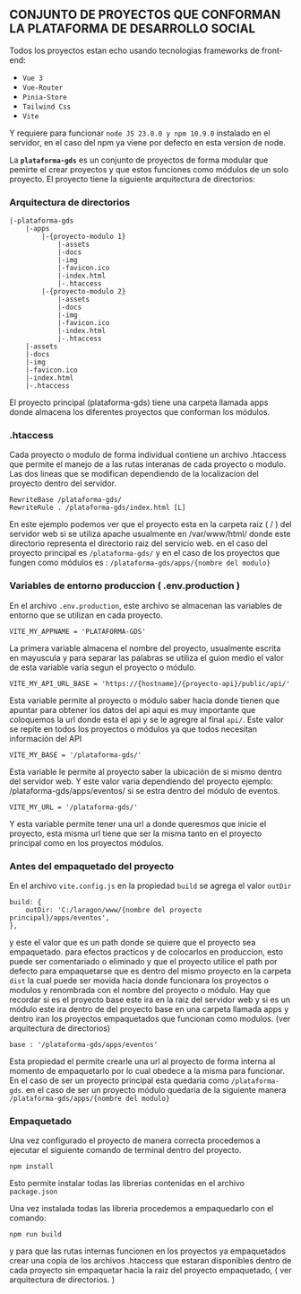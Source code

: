 ## CONJUNTO DE PROYECTOS QUE CONFORMAN LA PLATAFORMA DE DESARROLLO SOCIAL

Todos los proyectos estan echo usando tecnologias frameworks de front-end:

- `Vue 3`
- `Vue-Router`
- `Pinia-Store`
- `Tailwind Css`
- `Vite`

Y requiere para funcionar `node JS 23.0.0 y npm 10.9.0` instalado en el servidor, en el caso del npm ya viene por defecto en esta version de node.

La **`plataforma-gds`** es un conjunto de proyectos de forma modular que pemirte el crear proyectos y que estos funciones como módulos de un solo proyecto. El proyecto tiene la siguiente arquitectura de directorios:

### Arquitectura de directorios

```
|-plataforma-gds
    |-apps
        |-{proyecto-modulo 1}
            |-assets
            |-docs
            |-img
            |-favicon.ico
            |-index.html
            |-.htaccess
        |-{proyecto-modulo 2}
            |-assets
            |-docs
            |-img
            |-favicon.ico
            |-index.html
            |-.htaccess
    |-assets
    |-docs
    |-img
    |-favicon.ico
    |-index.html
    |-.htaccess
```
El proyecto principal (plataforma-gds) tiene una carpeta llamada apps donde almacena los diferentes proyectos que conforman los módulos.

### .htaccess
Cada proyecto o modulo de forma individual contiene un archivo .htaccess que permite el manejo de a las rutas interanas de cada proyecto o modulo. Las dos lineas que se modifican dependiendo de la localizacion del proyecto dentro del servidor.

    RewriteBase /plataforma-gds/
    RewriteRule . /plataforma-gds/index.html [L]

En este ejemplo podemos ver que el proyecto esta en la carpeta raiz ( / ) del servidor web si se utiliza apache usualmente en /var/www/html/ donde este directorio representa el directorio raiz del servicio web. en el caso del proyecto principal es `/plataforma-gds/` y en el caso de los proyectos que fungen como módulos es : `/plataforma-gds/apps/{nombre del modulo}`

### Variables de entorno produccion ( .env.production )

En el archivo `.env.production`,  este archivo se almacenan las variables de entorno que se utilizan en cada proyecto.

    VITE_MY_APPNAME = 'PLATAFORMA-GDS'

La primera variable almacena el nombre del proyecto, usualmente escrita en mayuscula y para separar las palabras se utiliza el guion medio el valor de esta variable varia segun el proyecto o módulo.

    VITE_MY_API_URL_BASE = 'https://{hostname}/{proyecto-api}/public/api/'

Esta variable permite al proyecto o módulo saber hacia donde tienen que apuntar para obtener los datos del api aqui es muy importante que coloquemos la url donde esta el api y se le agregre al final `api/`. Este valor se repite en todos los proyectos o módulos ya que todos necesitan información del API

    VITE_MY_BASE = '/plataforma-gds/'

Esta variable le permite al proyecto saber la ubicación de si mismo dentro del servidor web. Y este valor varia dependiendo del proyecto ejemplo: /plataforma-gds/apps/eventos/ si se estra dentro del módulo de eventos.

    VITE_MY_URL = '/plataforma-gds/'

Y esta variable permite tener una url a donde queresmos que inicie el proyecto, esta misma url tiene que ser la misma tanto en el proyecto principal como en los proyectos módulos.

### Antes del empaquetado del proyecto

En el archivo `vite.config.js` en la propiedad `build` se agrega el valor `outDir` 

    build: {
        outDir: 'C:/laragon/www/{nombre del proyecto principal}/apps/eventos',
    },

y este el valor que es un path donde se quiere que el proyecto sea empaquetado. para efectos practicos y de colocarlos en produccion, esto puede ser comentariado o eliminado y que el proyecto utilice el path por defecto para empaquetarse que es dentro del mismo proyecto en la carpeta `dist` la cual puede ser movida hacia donde funcionara los proyectos o modulos y renombrada con el nombre del proyecto o módulo. Hay que recordar si es el proyecto base este ira en la raiz del servidor web y si es un módulo este ira dentro de del proyecto base en una carpeta llamada apps y dentro iran los proyectos empaquetados que funcionan como modulos. (ver arquitectura de directorios)

    base : '/plataforma-gds/apps/eventos'

Esta propiedad el permite crearle una url al proyecto de forma interna 
al momento de empaquetarlo por lo cual obedece a la misma para funcionar. En el caso de ser un proyecto principal esta quedaria como  `/plataforma-gds`. en el caso de ser un proyecto módulo quedaria de la siguiente manera `/plataforma-gds/apps/{nombre del modulo}`

### Empaquetado
Una vez configurado el proyecto de manera correcta procedemos a ejecutar el siguiente comando de terminal dentro del proyecto.

    npm install

Esto permite instalar todas las librerias contenidas en el archivo `package.json`

Una vez instalada todas las libreria procedemos a empaquedarlo con el comando:

    npm run build

y para que las rutas internas funcionen en los proyectos ya empaquetados crear una copia de los archivos .htaccess que estaran disponibles dentro de cada proyecto sin empaquetar hacia la raiz del proyecto empaquetado, ( ver arquitectura de directorios. )






